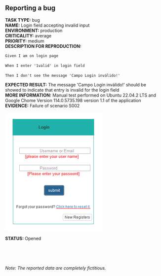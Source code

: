 ## Reporting a bug



**TASK TYPE:** bug <br>
**NAME:** Login field accepting invalid input<br>
**ENVIRONMENT:** production<br>
**CRITICALITY:** average<br>
**PRIORITY:** medium<br>
**DESCRIPTION FOR REPRODUCTION:** 

    Given I am on login page

    When I enter '1valid' in login field

    Then I don't see the message 'Campo Login inválido!'

**EXPECTED RESULT:** The message 'Campo Login inválido!' should be showed to indicate that entry is invalid for the login field<br>
**MORE INFORMATION:** Manual test performed on Ubuntu 22.04.2 LTS and Google Chome Version 114.0.5735.198 version 1.1 of the application<br>
**EVIDENCE:** Failure of scenario S002 

![Fake image evidence](/img/evidence.png)

**STATUS:** Opened <br>

<br>
<br>
<br>

*Note: The reported data are completely fictitious.*